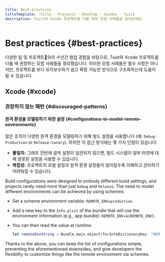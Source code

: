 ```yaml
---
title: Best practices
titleTemplate: :title · Projects · Develop · Guides · Tuist
description: Tuist와 Xcode 프로젝트를 다룰 때의 모범 사례들을 알아보세요.
---
```


# Best practices {#best-practices}

다양한 팀 및 프로젝트와의 수년간 협업 경험을 바탕으로, Tuist와 Xcode 프로젝트를 다룰 때 권장하는 모범 사례들을 정리했습니다. 이러한 모범 사례들은 필수 사항은 아니지만, 프로젝트를 보다 유지보수하기 쉽고 확장 가능한 방식으로 구조화하는데 도움이 될 수 있습니다.

## Xcode {#xcode}

### 권장하지 않는 패턴 {#discouraged-patterns}

#### 원격 환경을 모델링하기 위한 설정 {#configurations-to-model-remote-environments}

많은 조직이 다양한 원격 환경을 모델링하기 위해 빌드 설정을 사용합니다 (예: `Debug-Production` or `Release-Canary`). 하지만 이 접근 방식에는 몇 가지 단점이 있습니다:

- **불일치:** 그래프 전반에 걸쳐 설정이 일관되지 않으면, 빌드 시스템이 일부 타겟에 대해 잘못된 설정을 사용할 수 있습니다.
- **복잡성:** 프로젝트의 로컬 설정과 원격 환경 설정들이 많아질수록 이해하고 관리하기 어려워질 수 있습니다.

Build configurations were designed to embody different build settings, and projects rarely need more than just `Debug` and `Release`. The need to model different environments can be achieved by using schemes:

- Set a scheme environment variable: `REMOTE_ENV=production`.
- Add a new key to the `Info.plist` of the bundle that will use the environment information (e.g., app bundle): `REMOTE_ENV=${REMOTE_ENV}`.
- You can then read the value at runtime:

  ```swift
  let remoteEnvString = Bundle.main.object(forInfoDictionaryKey: "REMOTE_ENV") as? String
  ```

Thanks to the above, you can keep the list of configurations simple, preventing the aforementioned downsides, and give developers the flexibility to customize things like the remote environment via schemes.
